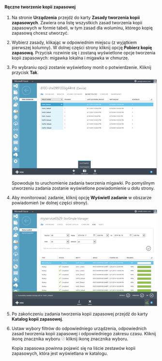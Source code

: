 
<!--author=SharS last changed: 9/15/15-->


#### <a name="to-create-a-manual-backup"></a>Ręczne tworzenie kopii zapasowej
1. Na stronie **Urządzenia** przejdź do karty **Zasady tworzenia kopii zapasowych**. Zawiera ona listę wszystkich zasad tworzenia kopii zapasowych w formie tabeli, w tym zasad dla woluminu, którego kopię zapasową chcesz utworzyć.
2. Wybierz zasady, klikając w odpowiednim miejscu (z wyjątkiem pierwszej kolumny). W dolnej części strony kliknij opcję **Pobierz kopię zapasową**. Przycisk rozwinie się i zostaną wyświetlone opcje tworzenia kopii zapasowych: migawka lokalna i migawka w chmurze. 
3. Po wybraniu opcji zostanie wyświetlony monit o potwierdzenie. Kliknij przycisk **Tak**. 
   
    ![Ręczne tworzenie kopii zapasowych](./media/storsimple-create-manual-backup/HCS_CreateManualBackup1-include.png)
   
    Spowoduje to uruchomienie zadania tworzenia migawki. Po pomyślnym utworzeniu zadania zostanie wyświetlone powiadomienie u dołu strony.
4. Aby monitorować zadanie, kliknij opcję **Wyświetl zadanie** w obszarze powiadomień (w dolnej części strony). 
   
    ![Ręczne monitorowanie kopii zapasowej](./media/storsimple-create-manual-backup/HCS_CreateManualBackup2-include.png)
5. Po zakończeniu zadania tworzenia kopii zapasowej przejdź do karty **Katalog kopii zapasowej**.
6. Ustaw wybory filtrów do odpowiedniego urządzenia, odpowiednich zasad tworzenia kopii zapasowej i odpowiedniego zakresu czasu. Kliknij ikonę znacznika wyboru ![ikona znacznika wyboru](./media/storsimple-create-manual-backup/HCS_CheckIcon-include.png) kliknij ikonę znacznika wyboru.
   
   Kopia zapasowa powinna pojawić się na liście zestawów kopii zapasowych, która jest wyświetlana w katalogu.

